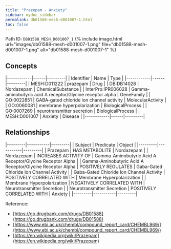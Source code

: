 ```yaml
---
title: "Prazepam - Anxiety"
sidebar: mydoc_sidebar
permalink: db01588-mesh-d001007-1.html
toc: false 
---
```



Path ID: `DB01588_MESH_D001007_1`
{% include image.html url="images/db01588-mesh-d001007-1.png" file="db01588-mesh-d001007-1.png" alt="db01588-mesh-d001007-1" %}

## Concepts

|------------|------|---------|
| Identifier | Name | Type    |
|------------|------|---------|
| MESH:D011222 | prazepam | Drug |
| DB:DB14028 | Nordazepam | ChemicalSubstance |
| InterPro:IPR006028 | Gamma-aminobutyric acid A receptor/Glycine receptor alpha | GeneFamily |
| GO:0022851 | GABA-gated chloride ion channel activity | MolecularActivity |
| GO:0060081 | membrane hyperpolarization | BiologicalProcess |
| GO:0007269 | neurotransmitter secretion | BiologicalProcess |
| MESH:D001007 | Anxiety | Disease |
|------------|------|---------|

## Relationships

|---------|-----------|---------|
| Subject | Predicate | Object  |
|---------|-----------|---------|
| Prazepam | HAS METABOLITE | Nordazepam |
| Nordazepam | INCREASES ACTIVITY OF | Gamma-Aminobutyric Acid A Receptor/Glycine Receptor Alpha |
| Gamma-Aminobutyric Acid A Receptor/Glycine Receptor Alpha | POSITIVELY REGULATES | Gaba-Gated Chloride Ion Channel Activity |
| Gaba-Gated Chloride Ion Channel Activity | POSITIVELY CORRELATED WITH | Membrane Hyperpolarization |
| Membrane Hyperpolarization | NEGATIVELY CORRELATED WITH | Neurotransmitter Secretion |
| Neurotransmitter Secretion | POSITIVELY CORRELATED WITH | Anxiety |
|---------|-----------|---------|

Reference: 
  - [https://go.drugbank.com/drugs/DB01588](https://go.drugbank.com/drugs/DB01588)
  - [https://www.ebi.ac.uk/chembl/compound_report_card/CHEMBL969/](https://www.ebi.ac.uk/chembl/compound_report_card/CHEMBL969/)
  - [https://en.wikipedia.org/wiki/Prazepam](https://en.wikipedia.org/wiki/Prazepam)
